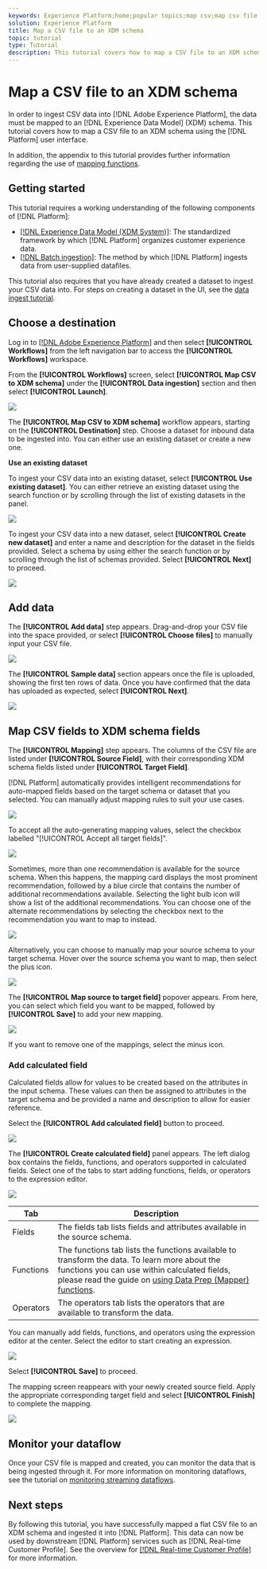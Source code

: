 ```yaml
---
keywords: Experience Platform;home;popular topics;map csv;map csv file;map csv file to xdm;map csv to xdm;ui guide;
solution: Experience Platform
title: Map a CSV file to an XDM schema
topic: tutorial
type: Tutorial
description: This tutorial covers how to map a CSV file to an XDM schema using the Adobe Experience Platform user interface.
---
```


# Map a CSV file to an XDM schema

In order to ingest CSV data into [!DNL Adobe Experience Platform], the data must be mapped to an [!DNL Experience Data Model] (XDM) schema. This tutorial covers how to map a CSV file to an XDM schema using the [!DNL Platform] user interface.

In addition, the appendix to this tutorial provides further information regarding the use of [mapping functions](#mapping-functions).

## Getting started

This tutorial requires a working understanding of the following components of [!DNL Platform]:

- [[!DNL Experience Data Model (XDM System)]](../../xdm/home.md): The standardized framework by which [!DNL Platform] organizes customer experience data.
- [[!DNL Batch ingestion]](../batch-ingestion/overview.md): The method by which [!DNL Platform] ingests data from user-supplied datafiles.

This tutorial also requires that you have already created a dataset to ingest your CSV data into. For steps on creating a dataset in the UI, see the [data ingest tutorial](./ingest-batch-data.md).

## Choose a destination

Log in to [[!DNL Adobe Experience Platform]](https://platform.adobe.com) and then select **[!UICONTROL Workflows]** from the left navigation bar to access the **[!UICONTROL Workflows]** workspace.

From the **[!UICONTROL Workflows]** screen, select **[!UICONTROL Map CSV to XDM schema]** under the **[!UICONTROL Data ingestion]** section and then select **[!UICONTROL Launch]**.

![](../images/tutorials/map-a-csv-file/workflows.png)

The **[!UICONTROL Map CSV to XDM schema]** workflow appears, starting on the **[!UICONTROL Destination]** step. Choose a dataset for inbound data to be ingested into. You can either use an existing dataset or create a new one.

**Use an existing dataset**

To ingest your CSV data into an existing dataset, select **[!UICONTROL Use existing dataset]**. You can either retrieve an existing dataset using the search function or by scrolling through the list of existing datasets in the panel.

![](../images/tutorials/map-a-csv-file/use-existing-dataset.png)

To ingest your CSV data into a new dataset, select **[!UICONTROL Create new dataset]** and enter a name and description for the dataset in the fields provided. Select a schema by using either the search function or by scrolling through the list of schemas provided. Select **[!UICONTROL Next]** to proceed.

![](../images/tutorials/map-a-csv-file/create-new-dataset.png)

## Add data

The **[!UICONTROL Add data]** step appears. Drag-and-drop your CSV file into the space provided, or select **[!UICONTROL Choose files]** to manually input your CSV file.

![](../images/tutorials/map-a-csv-file/add-data.png)

The **[!UICONTROL Sample data]** section appears once the file is uploaded, showing the first ten rows of data. Once you have confirmed that the data has uploaded as expected, select **[!UICONTROL Next]**.

![](../images/tutorials/map-a-csv-file/sample-data.png)

## Map CSV fields to XDM schema fields

The **[!UICONTROL Mapping]** step appears. The columns of the CSV file are listed under **[!UICONTROL Source Field]**, with their corresponding XDM schema fields listed under **[!UICONTROL Target Field]**. 

[!DNL Platform] automatically provides intelligent recommendations for auto-mapped fields based on the target schema or dataset that you selected. You can manually adjust mapping rules to suit your use cases.

![](../images/tutorials/map-a-csv-file/mapping-with-suggestions.png)

To accept all the auto-generating mapping values, select the checkbox labelled "[!UICONTROL Accept all target fields]".

![](../images/tutorials/map-a-csv-file/filled-mapping-with-suggestions.png)

Sometimes, more than one recommendation is available for the source schema. When this happens, the mapping card displays the most prominent recommendation, followed by a blue circle that contains the number of additional recommendations available. Selecting the light bulb icon will show a list of the additional recommendations. You can choose one of the alternate recommendations by selecting the checkbox next to the recommendation you want to map to instead.

![](../images/tutorials/map-a-csv-file/multiple-recommendations.png)

Alternatively, you can choose to manually map your source schema to your target schema. Hover over the source schema you want to map, then select the plus icon. 

![](../images/tutorials/map-a-csv-file/mapping-with-suggestions-and-buttons.png)

The **[!UICONTROL Map source to target field]** popover appears. From here, you can select which field you want to be mapped, followed by **[!UICONTROL Save]** to add your new mapping.

![](../images/tutorials/map-a-csv-file/manual-mapping.png)

If you want to remove one of the mappings, select the minus icon.

### Add calculated field

Calculated fields allow for values to be created based on the attributes in the input schema. These values can then be assigned to attributes in the target schema and be provided a name and description to allow for easier reference.

Select the **[!UICONTROL Add calculated field]** button to proceed.

![](../images/tutorials/map-a-csv-file/add-calculated-field.png)

The **[!UICONTROL Create calculated field]** panel appears. The left dialog box contains the fields, functions, and operators supported in calculated fields. Select one of the tabs to start adding functions, fields, or operators to the expression editor.

![](../images/tutorials/map-a-csv-file/create-calculated-fields.png)

| Tab | Description |
| --------- | ----------- |
| Fields | The fields tab lists fields and attributes available in the source schema. |
| Functions | The functions tab lists the functions available to transform the data. To learn more about the functions you can use within calculated fields, please read the guide on [using Data Prep (Mapper) functions](../../data-prep/functions.md). |
| Operators | The operators tab lists the operators that are available to transform the data. |

You can manually add fields, functions, and operators using the expression editor at the center. Select the editor to start creating an expression.

![](../images/tutorials/map-a-csv-file/create-calculated-field.png)

Select **[!UICONTROL Save]** to proceed.

The mapping screen reappears with your newly created source field. Apply the appropriate corresponding target field and select **[!UICONTROL Finish]** to complete the mapping.

![](../images/tutorials/map-a-csv-file/new-calculated-field.png)

## Monitor your dataflow

Once your CSV file is mapped and created, you can monitor the data that is being ingested through it. For more information on monitoring dataflows, see the tutorial on [monitoring streaming dataflows](../../ingestion/quality/monitor-data-flows.md).

## Next steps

By following this tutorial, you have successfully mapped a flat CSV file to an XDM schema and ingested it into [!DNL Platform]. This data can now be used by downstream [!DNL Platform] services such as [!DNL Real-time Customer Profile]. See the overview for [[!DNL Real-time Customer Profile]](../../profile/home.md) for more information.
